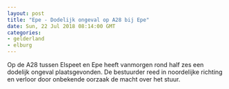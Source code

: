 ```yaml
---
layout: post
title: "Epe - Dodelijk ongeval op A28 bij Epe"
date: Sun, 22 Jul 2018 08:14:00 GMT
categories: 
- gelderland 
- elburg 
---
```


Op de A28 tussen Elspeet en Epe heeft vanmorgen rond half zes een dodelijk ongeval plaatsgevonden. De bestuurder reed in noordelijke richting en verloor door onbekende oorzaak de macht over het stuur.
